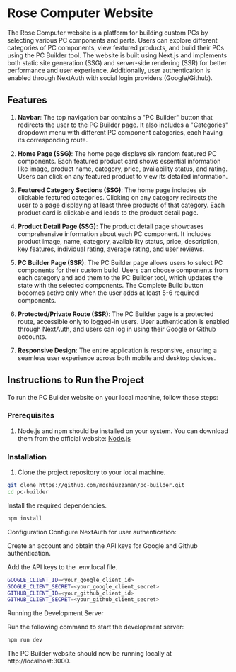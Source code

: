 # Rose Computer Website 

The Rose Computer website is a platform for building custom PCs by selecting various PC components and parts. Users can explore different categories of PC components, view featured products, and build their PCs using the PC Builder tool. The website is built using Next.js and implements both static site generation (SSG) and server-side rendering (SSR) for better performance and user experience. Additionally, user authentication is enabled through NextAuth with social login providers (Google/Github).

## Features

1. **Navbar**: The top navigation bar contains a "PC Builder" button that redirects the user to the PC Builder page. It also includes a "Categories" dropdown menu with different PC component categories, each having its corresponding route.

2. **Home Page (SSG)**: The home page displays six random featured PC components. Each featured product card shows essential information like image, product name, category, price, availability status, and rating. Users can click on any featured product to view its detailed information.

3. **Featured Category Sections (SSG)**: The home page includes six clickable featured categories. Clicking on any category redirects the user to a page displaying at least three products of that category. Each product card is clickable and leads to the product detail page.

4. **Product Detail Page (SSG)**: The product detail page showcases comprehensive information about each PC component. It includes product image, name, category, availability status, price, description, key features, individual rating, average rating, and user reviews.

5. **PC Builder Page (SSR)**: The PC Builder page allows users to select PC components for their custom build. Users can choose components from each category and add them to the PC Builder tool, which updates the state with the selected components. The Complete Build button becomes active only when the user adds at least 5-6 required components.

6. **Protected/Private Route (SSR)**: The PC Builder page is a protected route, accessible only to logged-in users. User authentication is enabled through NextAuth, and users can log in using their Google or Github accounts.

7. **Responsive Design**: The entire application is responsive, ensuring a seamless user experience across both mobile and desktop devices.

## Instructions to Run the Project

To run the PC Builder website on your local machine, follow these steps:

### Prerequisites

1. Node.js and npm should be installed on your system. You can download them from the official website: [Node.js](https://nodejs.org/)

### Installation

1. Clone the project repository to your local machine.

```bash
git clone https://github.com/moshiuzzaman/pc-builder.git
cd pc-builder
```

Install the required dependencies.
```bash
npm install
```

Configuration
Configure NextAuth for user authentication:


Create an account and obtain the API keys for Google and Github authentication.

Add the API keys to the .env.local file.

```bash
GOOGLE_CLIENT_ID=<your_google_client_id>
GOOGLE_CLIENT_SECRET=<your_google_client_secret>
GITHUB_CLIENT_ID=<your_github_client_id>
GITHUB_CLIENT_SECRET=<your_github_client_secret>
```
Running the Development Server

Run the following command to start the development server:

```bash
npm run dev
```
The PC Builder website should now be running locally at http://localhost:3000.
